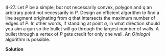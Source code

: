 4-27. Let *P* be a simple, but not necessarily convex, polygon and *q* an arbitrary point not necessarily in *P*. Design an efficient algorithm to find a line segment originating from *q* that intersects
the maximum number of edges of *P*. In other words, if standing at point *q*, in what direction should you aim a gun so the bullet will go through the largest number of walls. A bullet through a vertex of
 *P* gets credit for only one wall. An *O(nlogn)* algorithm is possible.

**Solution**

